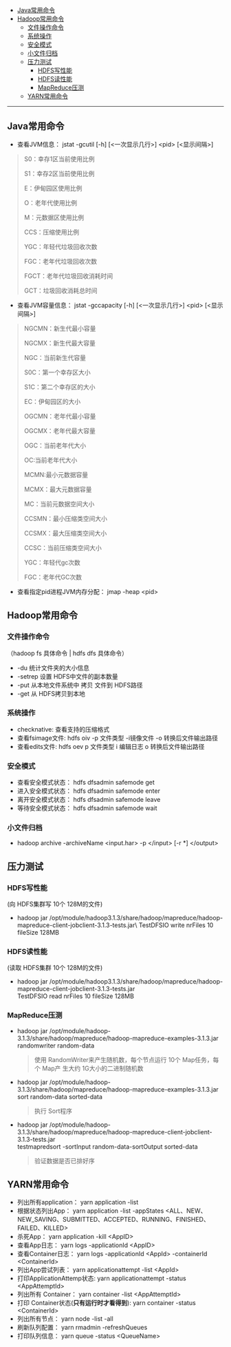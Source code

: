 - [Java常用命令](#Java常用命令)
- [Hadoop常用命令](#Hadoop常用命令)
  - [文件操作命令](#文件操作命令)
  - [系统操作](#系统操作)
  - [安全模式](#安全模式)
  - [小文件归档](#小文件归档)
  - [压力测试](#压力测试)
    - [HDFS写性能](#HDFS写性能)
    - [HDFS读性能](#HDFS读性能)
    - [MapReduce压测](#MapReduce压测)
  - [YARN常用命令](#YARN常用命令)

---

## Java常用命令
- 查看JVM信息： jstat -gcutil [-h] [\<一次显示几行>] \<pid> [\<显示间隔>]
> S0：幸存1区当前使用比例<p>
S1：幸存2区当前使用比例<p>
E：伊甸园区使用比例<p>
O：老年代使用比例<p>
M：元数据区使用比例<p>
CCS：压缩使用比例<p>
YGC：年轻代垃圾回收次数<p>
FGC：老年代垃圾回收次数<p>
FGCT：老年代垃圾回收消耗时间<p>
GCT：垃圾回收消耗总时间
- 查看JVM容量信息： jstat -gccapacity [-h] [\<一次显示几行>] \<pid> [\<显示间隔>]
> NGCMN：新生代最小容量<p>
NGCMX：新生代最大容量<p>
NGC：当前新生代容量<p>
S0C：第一个幸存区大小<p>
S1C：第二个幸存区的大小<p>
EC：伊甸园区的大小<p>
OGCMN：老年代最小容量<p>
OGCMX：老年代最大容量<p>
OGC：当前老年代大小<p>
OC:当前老年代大小<p>
MCMN:最小元数据容量<p>
MCMX：最大元数据容量<p>
MC：当前元数据空间大小<p>
CCSMN：最小压缩类空间大小<p>
CCSMX：最大压缩类空间大小<p>
CCSC：当前压缩类空间大小<p>
YGC：年轻代gc次数<p>
FGC：老年代GC次数

- 查看指定pid进程JVM内存分配： jmap -heap \<pid>

## Hadoop常用命令
### 文件操作命令
  （hadoop fs 具体命令 | hdfs dfs 具体命令）
- -du 统计文件夹的大小信息
- -setrep 设置 HDFS中文件的副本数量
- -put 从本地文件系统中 拷贝 文件到 HDFS路径
- -get 从 HDFS拷贝到本地

### 系统操作
- checknative: 查看支持的压缩格式
- 查看fsimage文件: hdfs oiv -p 文件类型 -i镜像文件 -o 转换后文件输出路径
- 查看edits文件: hdfs oev p 文件类型 i 编辑日志 o 转换后文件输出路径

### 安全模式
- 查看安全模式状态： hdfs dfsadmin safemode get
- 进入安全模式状态： hdfs dfsadmin safemode enter
- 离开安全模式状态： hdfs dfsadmin safemode leave
- 等待安全模式状态： hdfs dfsadmin safemode wait

### 小文件归档
- hadoop archive -archiveName \<input.har> -p \</input> [-r *] \</output>

## 压力测试
### HDFS写性能
  (向 HDFS集群写 10个 128M的文件)
- hadoop jar /opt/module/hadoop3.1.3/share/hadoop/mapreduce/hadoop-mapreduce-client-jobclient-3.1.3-tests.jar\ 
  TestDFSIO write nrFiles 10 fileSize 128MB
  
### HDFS读性能
  (读取 HDFS集群 10个 128M的文件) 
- hadoop jar /opt/module/hadoop3.1.3/share/hadoop/mapreduce/hadoop-mapreduce-client-jobclient-3.1.3-tests.jar\
  TestDFSIO read nrFiles 10 fileSize 128MB
  
### MapReduce压测
- hadoop jar /opt/module/hadoop-3.1.3/share/hadoop/mapreduce/hadoop-mapreduce-examples-3.1.3.jar\
  randomwriter random-data
  > 使用 RandomWriter来产生随机数，每个节点运行 10个 Map任务，每个 Map产
  生大约 1G大小的二进制随机数
    
- hadoop jar /opt/module/hadoop-3.1.3/share/hadoop/mapreduce/hadoop-mapreduce-examples-3.1.3.jar \
  sort random-data sorted-data
  >执行 Sort程序

- hadoop jar /opt/module/hadoop-3.1.3/share/hadoop/mapreduce/hadoop-mapreduce-client-jobclient-3.1.3-tests.jar\
  testmapredsort -sortInput random-data-sortOutput sorted-data
  > 验证数据是否已排好序

## YARN常用命令
- 列出所有application： yarn application -list
- 根据状态列出App： yarn application -list -appStates <ALL、NEW、NEW_SAVING、SUBMITTED、ACCEPTED、RUNNING、FINISHED、FAILED、KILLED>
- 杀死App： yarn application -kill \<AppID>
- 查看App日志： yarn logs -applicationId \<AppID>
- 查看Container日志： yarn logs -applicationId \<AppId> -containerId \<ContainerId>
- 列出App尝试列表： yarn applicationattempt -list \<AppId>
- 打印ApplicationAttemp状态: yarn applicationattempt -status \<AppAttemptId>
- 列出所有 Container： yarn container -list \<AppAttemptId>
- 打印 Container状态(**只有运行时才看得到**): yarn container -status \<ContainerId>
- 列出所有节点： yarn node -list -all
- 刷新队列配置： yarn rmadmin -refreshQueues
- 打印队列信息： yarn queue -status \<QueueName>